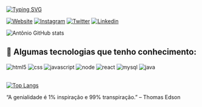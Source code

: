 [![Typing SVG](https://readme-typing-svg.herokuapp.com/?color=533849&size=35&center=true&vCenter=false&width=1000&lines=Oi,+eu+sou+Dev+Antônio+Carlos;Bem+vindo+ao+meu+Github+:%29)](https://git.io/typing-svg)

[![Website](https://img.shields.io/badge/website-000000?style=for-the-badge&logo=About.me&logoColor=white)](https://antoni0carlos.github.io/Antoniocarlos/) [![Instagram](https://img.shields.io/badge/Instagram-E4405F?style=for-the-badge&logo=instagram&logoColor=white)](https://www.instagram.com/carlosdevcode/) [![Twitter](https://img.shields.io/badge/Twitter-1DA1F2?style=for-the-badge&logo=twitter&logoColor=white)](https://twitter.com/Carlos_devcode?t=R4027ndFq06pkjAgM2XL0A&s=09) [![Linkedin](https://img.shields.io/badge/LinkedIn-0077B5?style=for-the-badge&logo=linkedin&logoColor=white)](https://www.linkedin.com/in/ant%C3%B4nio-carlos-santos-63273a225/)

![Antônio GitHub stats](https://github-readme-stats.vercel.app/api?username=Antoni0Carlos&count_private=true&theme=dracula)

## 💬 Algumas tecnologias que tenho conhecimento:

<div style="display: inline_block">
    <img align="center" alt="html5" src="https://img.shields.io/badge/HTML5-E34F26?style=for-the-badge&logo=html5&logoColor=white">
    <img align="center" alt="css" src="https://img.shields.io/badge/CSS3-1572B6?style=for-the-badge&logo=css3&logoColor=white">
    <img align="center" alt="javascript" src="https://img.shields.io/badge/JavaScript-F7DF1E?style=for-the-badge&logo=javascript&logoColor=black">
    <img align="center" alt="node" src="https://img.shields.io/badge/Node.js-43853D?style=for-the-badge&logo=node.js&logoColor=white">
    <img align="center" alt="react" src="https://img.shields.io/badge/React-20232A?style=for-the-badge&logo=react&logoColor=61DAFB">
    <img align="center" alt="mysql" src="https://img.shields.io/badge/MySQL-00000F?style=for-the-badge&logo=mysql&logoColor=white">
    <img align="center" alt="java" src="https://img.shields.io/badge/Java-ED8B00?style=for-the-badge&logo=java&logoColor=white">
</div><br>

[![Top Langs](https://github-readme-stats.vercel.app/api/top-langs/?username=Antoni0Carlos&layout=compact)](https://github.com/anuraghazra/github-readme-stats)

“A genialidade é 1% inspiração e 99% transpiração.” – Thomas Edson

